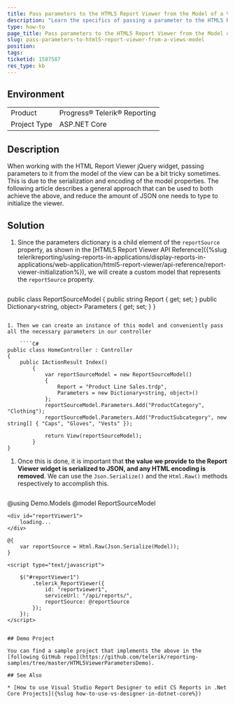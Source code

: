 ```yaml
---
title: Pass parameters to the HTML5 Report Viewer from the Model of a View
description: "Learn the specifics of passing a parameter to the HTML5 Report Viewer from the Model of a View"
type: how-to
page_title: Pass parameters to the HTML5 Report Viewer from the Model of a View
slug: pass-parameters-to-html5-report-viewer-from-a-views-model
position: 
tags: 
ticketid: 1587587
res_type: kb
---
```


## Environment
<table>
	<tbody>
		<tr>
			<td>Product</td>
			<td>Progress® Telerik® Reporting</td>
		</tr>
		<tr>
			<td>Project Type</td>
			<td>ASP.NET Core</td>
		</tr>
	</tbody>
</table>


## Description
When working with the HTML Report Viewer jQuery widget, passing parameters to it from the model of the view can be a bit tricky sometimes. This is due to the serialization and encoding of the model properties. 
The following article describes a general approach that can be used to both achieve the above, and reduce the amount of JSON one needs to type to initialize the viewer.

## Solution
1. Since the parameters dictionary is a child element of the `reportSource` property, as shown in the [HTML5 Report Viewer API Reference]({%slug telerikreporting/using-reports-in-applications/display-reports-in-applications/web-application/html5-report-viewer/api-reference/report-viewer-initialization%}), we will create a custom model that represents the `reportSource` property.

	````C#
public class ReportSourceModel
{
	public string Report { get; set; }
	public Dictionary<string, object> Parameters { get; set; }
}
````

1. Then we can create an instance of this model and conveniently pass all the necessary parameters in our controller

	````C#
public class HomeController : Controller
{
	public IActionResult Index()
        {
            var reportSourceModel = new ReportSourceModel()
            {
                Report = "Product Line Sales.trdp",
                Parameters = new Dictionary<string, object>()
            };
            reportSourceModel.Parameters.Add("ProductCategory", "Clothing");
            reportSourceModel.Parameters.Add("ProductSubcategory", new string[] { "Caps", "Gloves", "Vests" });

            return View(reportSourceModel);
        }
}
````


1. Once this is done, it is important that **the value we provide to the Report Viewer widget is serialized to JSON, and any HTML encoding is removed**. We can use the `Json.Serialize()` and the `Html.Raw()` methods respectively to accomplish this.

	````HTML
@using Demo.Models
	@model ReportSourceModel

	<div id="reportViewer1">
		loading...
	</div>

	@{
		var reportSource = Html.Raw(Json.Serialize(Model));
	}

	<script type="text/javascript">

		$("#reportViewer1")
			.telerik_ReportViewer({
				id: "reportviewer1",
				serviceUrl: "/api/reports/",
				reportSource: @reportSource
			});
		});
	</script>
````

## Demo Project

You can find a sample project that implements the above in the [following GitHub repo](https://github.com/telerik/reporting-samples/tree/master/HTML5ViewerParametersDemo).

## See Also

* [How to use Visual Studio Report Designer to edit CS Reports in .Net Core Projects]({%slug how-to-use-vs-designer-in-dotnet-core%})
